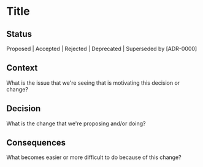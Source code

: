 # Title

## Status

Proposed | Accepted | Rejected | Deprecated | Superseded by [ADR-0000]

## Context

What is the issue that we're seeing that is motivating this decision or change?

## Decision

What is the change that we're proposing and/or doing?

## Consequences

What becomes easier or more difficult to do because of this change?
